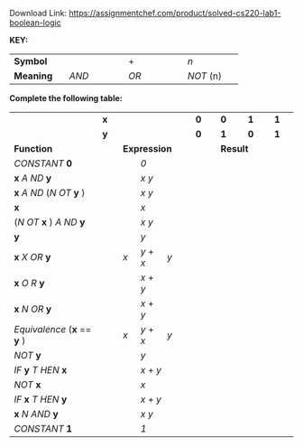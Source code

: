 Download Link: https://assignmentchef.com/product/solved-cs220-lab1-boolean-logic
<br>



<strong>KEY:</strong>

<table width="342">

 <tbody>

  <tr>

   <td width="82"><strong>Symbol      </strong></td>

   <td width="89"> </td>

   <td width="89">+</td>

   <td width="82"><em>n </em></td>

  </tr>

  <tr>

   <td width="82"><strong>Meaning                   </strong></td>

   <td width="89"><em>AND           </em></td>

   <td width="89"><em>OR              </em></td>

   <td width="82"><em>NOT</em>           (n)</td>

  </tr>

 </tbody>

</table>




<strong>Complete               the         following            table:    </strong>

<table width="624">

 <tbody>

  <tr>

   <td rowspan="2" width="226"><strong>                </strong></td>

   <td width="40"><strong>x              </strong></td>

   <td colspan="3" width="128"> </td>

   <td width="60"><strong>0                 </strong></td>

   <td width="60"><strong>0                 </strong></td>

   <td width="56"><strong>1                 </strong></td>

   <td width="54"><strong>1                 </strong></td>

  </tr>

  <tr>

   <td width="40"><strong>y              </strong></td>

   <td colspan="3" width="128"> </td>

   <td width="60"><strong>0                 </strong></td>

   <td width="60"><strong>1                 </strong></td>

   <td width="56"><strong>0                 </strong></td>

   <td width="54"><strong>1                 </strong></td>

  </tr>

  <tr>

   <td width="226"><strong>Function              </strong></td>

   <td width="40"> </td>

   <td colspan="3" width="128"><strong>Expression         </strong></td>

   <td width="60"> </td>

   <td colspan="2" width="116"><strong>Result      </strong></td>

   <td width="54"> </td>

  </tr>

  <tr>

   <td width="226"><em>CONSTANT</em>          <strong>0</strong>              <strong>               </strong></td>

   <td width="40"> </td>

   <td width="21"> </td>

   <td width="49"><em>0                  </em></td>

   <td width="57"> </td>

   <td width="60"> </td>

   <td width="60"> </td>

   <td width="56"> </td>

   <td width="54"> </td>

  </tr>

  <tr>

   <td width="226"><strong>x</strong>              <em>A</em>              <em>ND</em>        <strong>y</strong>              <strong>                </strong></td>

   <td width="40"> </td>

   <td width="21"> </td>

   <td width="49"><em>x</em>  <em>y</em></td>

   <td width="57"> </td>

   <td width="60"> </td>

   <td width="60"> </td>

   <td width="56"> </td>

   <td width="54"> </td>

  </tr>

  <tr>

   <td width="226"><strong>x</strong>              <em>A</em>              <em>ND</em>        (<em>N</em>            <em>OT</em>                <strong>y</strong>              )<strong>             </strong></td>

   <td width="40"> </td>

   <td width="21"> </td>

   <td width="49"><em>x</em> <em>y </em></td>

   <td width="57"> </td>

   <td width="60"> </td>

   <td width="60"> </td>

   <td width="56"> </td>

   <td width="54"> </td>

  </tr>

  <tr>

   <td width="226"><strong>x              </strong></td>

   <td width="40"> </td>

   <td width="21"> </td>

   <td width="49"><em>x </em></td>

   <td width="57"> </td>

   <td width="60"> </td>

   <td width="60"> </td>

   <td width="56"> </td>

   <td width="54"> </td>

  </tr>

  <tr>

   <td width="226">(<em>N</em>            <em>OT</em>         <strong>x</strong>              )<strong>             </strong>                <em>A</em>              <em>ND</em>        <strong>y</strong>              <strong>                </strong></td>

   <td width="40"> </td>

   <td width="21"> </td>

   <td width="49"><em>x</em> <em>y </em></td>

   <td width="57"> </td>

   <td width="60"> </td>

   <td width="60"> </td>

   <td width="56"> </td>

   <td width="54"> </td>

  </tr>

  <tr>

   <td width="226"><strong>y              </strong></td>

   <td width="40"> </td>

   <td width="21"> </td>

   <td width="49"><em>y </em></td>

   <td width="57"> </td>

   <td width="60"> </td>

   <td width="60"> </td>

   <td width="56"> </td>

   <td width="54"> </td>

  </tr>

  <tr>

   <td width="226"><strong>x              </strong><em>X</em><strong>              </strong><em>OR</em>         <strong>y</strong>              <strong>                </strong></td>

   <td width="40"> </td>

   <td width="21"><em>x</em></td>

   <td width="49"> <em>y</em> + <em>x</em></td>

   <td width="57"> <em>y</em></td>

   <td width="60"> </td>

   <td width="60"> </td>

   <td width="56"> </td>

   <td width="54"> </td>

  </tr>

  <tr>

   <td width="226"><strong>x</strong>              <em>O</em>             <em>R</em>            <strong>y</strong>              <strong>                </strong></td>

   <td width="40"> </td>

   <td width="21"> </td>

   <td width="49"><em>x </em>+ <em>y </em></td>

   <td width="57"> </td>

   <td width="60"> </td>

   <td width="60"> </td>

   <td width="56"> </td>

   <td width="54"> </td>

  </tr>

  <tr>

   <td width="226"><strong>x</strong>              <em>N</em>             <em>OR</em>         <strong>y</strong>              <strong>                </strong></td>

   <td width="40"> </td>

   <td width="21"> </td>

   <td width="49"><em>x </em>+ <em>y </em></td>

   <td width="57"> </td>

   <td width="60"> </td>

   <td width="60"> </td>

   <td width="56"> </td>

   <td width="54"> </td>

  </tr>

  <tr>

   <td width="226"><em>Equivalence</em>        (<strong>x</strong>                            ==                <strong>y</strong>              )<strong>             </strong></td>

   <td width="40"> </td>

   <td width="21"><em>x</em></td>

   <td width="49"><em>y</em> + <em>x</em></td>

   <td width="57"> <em>y</em></td>

   <td width="60"> </td>

   <td width="60"> </td>

   <td width="56"> </td>

   <td width="54"> </td>

  </tr>

  <tr>

   <td width="226"><em>NOT</em>       <strong>y</strong>              <strong>               </strong></td>

   <td width="40"> </td>

   <td width="21"> </td>

   <td width="49"><em>y </em></td>

   <td width="57"> </td>

   <td width="60"> </td>

   <td width="60"> </td>

   <td width="56"> </td>

   <td width="54"> </td>

  </tr>

  <tr>

   <td width="226"><em>IF</em>             <strong>y</strong>                             <em>T</em>              <em>HEN</em>        <strong>x</strong>              <strong>               </strong></td>

   <td width="40"> </td>

   <td width="21"> </td>

   <td colspan="2" width="106"><em>x</em> + <em>y </em></td>

   <td width="60"> </td>

   <td width="60"> </td>

   <td width="56"> </td>

   <td width="54"> </td>

  </tr>

  <tr>

   <td width="226"><em>NOT</em>       <strong>x</strong>              <strong>               </strong></td>

   <td width="40"> </td>

   <td width="21"> </td>

   <td colspan="2" width="106"><em>x </em></td>

   <td width="60"> </td>

   <td width="60"> </td>

   <td width="56"> </td>

   <td width="54"> </td>

  </tr>

  <tr>

   <td width="226"><em>IF</em>             <strong>x</strong>                             <em>T</em>              <em>HEN</em>        <strong>y</strong>              <strong>               </strong></td>

   <td width="40"> </td>

   <td width="21"> </td>

   <td colspan="2" width="106"><em>x</em> + <em>y </em></td>

   <td width="60"> </td>

   <td width="60"> </td>

   <td width="56"> </td>

   <td width="54"> </td>

  </tr>

  <tr>

   <td width="226"><strong>x</strong>              <em>N</em>             <em>AND</em>     <strong>y</strong>              <strong>                </strong></td>

   <td width="40"> </td>

   <td width="21"> </td>

   <td colspan="2" width="106"><em>x</em>       <em>y</em></td>

   <td width="60"> </td>

   <td width="60"> </td>

   <td width="56"> </td>

   <td width="54"> </td>

  </tr>

  <tr>

   <td width="226"><em>CONSTANT</em>          <strong>1</strong>              <strong>               </strong></td>

   <td width="40"> </td>

   <td width="21"> </td>

   <td colspan="2" width="106"><em>1           </em></td>

   <td width="60"> </td>

   <td width="60"> </td>

   <td width="56"> </td>

   <td width="54"> </td>

  </tr>

 </tbody>

</table>

<strong>                   </strong>


